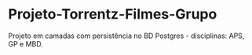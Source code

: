 # Projeto-Torrentz-Filmes-Grupo
Projeto em camadas com persistência no BD Postgres - disciplinas: APS, GP e MBD.
